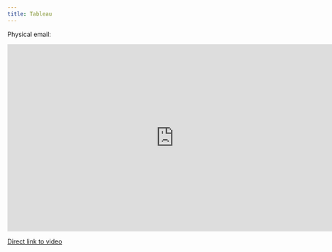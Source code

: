 ```yaml
---
title: Tableau
---
```

<p>Physical email:</p>
<p><iframe src="http://player.vimeo.com/video/17280777" width="750" height="422" frameborder="0"></iframe></p>
<p><a href="http://vimeo.com/17280777">Direct link to video</a></p>

